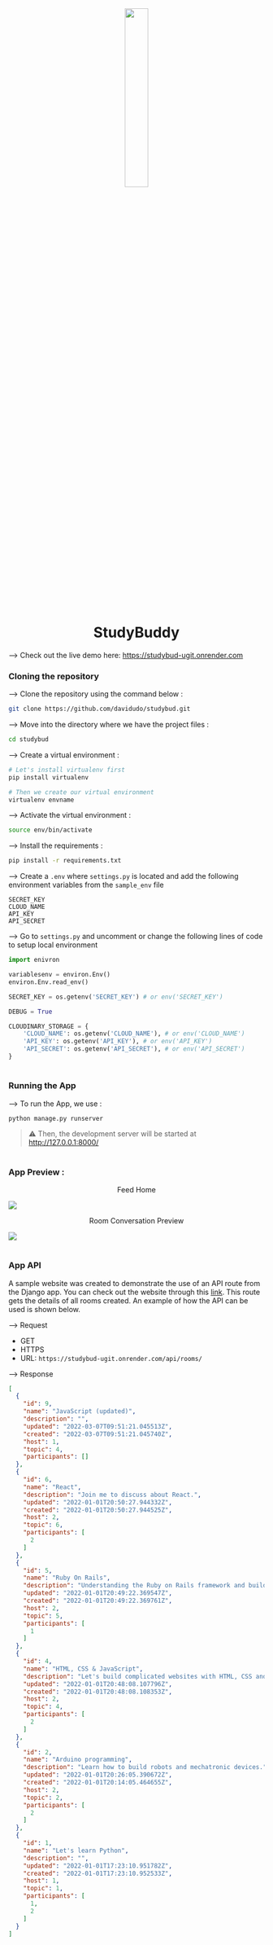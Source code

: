 <div align="center">
<img width="30%" src="https://user-images.githubusercontent.com/72341453/134747028-7e2d90cc-a92f-4f66-815e-54a0d50cca54.PNG">

# StudyBuddy
</div>

--> Check out the live demo here: https://studybud-ugit.onrender.com

### Cloning the repository

--> Clone the repository using the command below :
```bash
git clone https://github.com/davidudo/studybud.git

```

--> Move into the directory where we have the project files : 
```bash
cd studybud

```

--> Create a virtual environment :
```bash
# Let's install virtualenv first
pip install virtualenv

# Then we create our virtual environment
virtualenv envname

```

--> Activate the virtual environment :
```bash
source env/bin/activate

```

--> Install the requirements :
```bash
pip install -r requirements.txt

```

--> Create a `.env` where `settings.py` is located and add the following environment variables from the `sample_env` file
```
SECRET_KEY
CLOUD_NAME
API_KEY
API_SECRET
```

--> Go to `settings.py` and uncomment or change the following lines of code to setup local environment
```python
import enivron

variablesenv = environ.Env()
environ.Env.read_env()

SECRET_KEY = os.getenv('SECRET_KEY') # or env('SECRET_KEY')

DEBUG = True

CLOUDINARY_STORAGE = {
    'CLOUD_NAME': os.getenv('CLOUD_NAME'), # or env('CLOUD_NAME')
    'API_KEY': os.getenv('API_KEY'), # or env('API_KEY')
    'API_SECRET': os.getenv('API_SECRET'), # or env('API_SECRET')
}
```

#

### Running the App

--> To run the App, we use :
```bash
python manage.py runserver

```

> ⚠ Then, the development server will be started at http://127.0.0.1:8000/

#

### App Preview :

<div width="100%"> 
<p align="center">
  Feed Home
</p>
<img src="https://user-images.githubusercontent.com/72341453/134747262-0a92233d-8010-40f8-84c5-8d94895aac44.PNG">

<p align="center">
  Room Conversation Preview
</p>
<img src="https://user-images.githubusercontent.com/72341453/134747155-3ca5b55f-b064-4741-aeae-abe90bddf41e.PNG">  
</div>

#

### App API

A sample website was created to demonstrate the use of an API route from the Django app. You can check out the website through this [link](). This route gets the details of all rooms created. An example of how the API can be used is shown below.

--> Request
  - GET
  - HTTPS
  - URL: `https://studybud-ugit.onrender.com/api/rooms/`

--> Response
```json
[
  {
    "id": 9,
    "name": "JavaScript (updated)",
    "description": "",
    "updated": "2022-03-07T09:51:21.045513Z",
    "created": "2022-03-07T09:51:21.045740Z",
    "host": 1,
    "topic": 4,
    "participants": []
  },
  {
    "id": 6,
    "name": "React",
    "description": "Join me to discuss about React.",
    "updated": "2022-01-01T20:50:27.944332Z",
    "created": "2022-01-01T20:50:27.944525Z",
    "host": 2,
    "topic": 6,
    "participants": [
      2
    ]
  },
  {
    "id": 5,
    "name": "Ruby On Rails",
    "description": "Understanding the Ruby on Rails framework and building websites with it.",
    "updated": "2022-01-01T20:49:22.369547Z",
    "created": "2022-01-01T20:49:22.369761Z",
    "host": 2,
    "topic": 5,
    "participants": [
      1
    ]
  },
  {
    "id": 4,
    "name": "HTML, CSS & JavaScript",
    "description": "Let's build complicated websites with HTML, CSS and JavaScript.",
    "updated": "2022-01-01T20:48:08.107796Z",
    "created": "2022-01-01T20:48:08.108353Z",
    "host": 2,
    "topic": 4,
    "participants": [
      2
    ]
  },
  {
    "id": 2,
    "name": "Arduino programming",
    "description": "Learn how to build robots and mechatronic devices.",
    "updated": "2022-01-01T20:26:05.390672Z",
    "created": "2022-01-01T20:14:05.464655Z",
    "host": 2,
    "topic": 2,
    "participants": [
      2
    ]
  },
  {
    "id": 1,
    "name": "Let's learn Python",
    "description": "",
    "updated": "2022-01-01T17:23:10.951782Z",
    "created": "2022-01-01T17:23:10.952533Z",
    "host": 1,
    "topic": 1,
    "participants": [
      1,
      2
    ]
  }
]
```